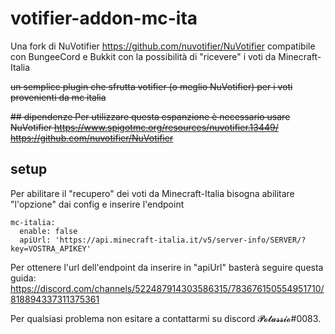 # votifier-addon-mc-ita

Una fork di NuVotifier https://github.com/nuvotifier/NuVotifier compatibile con BungeeCord e Bukkit con la possibilità di "ricevere" i voti da Minecraft-Italia

~~un semplice plugin che sfrutta votifier (o meglio NuVotifier) per i voti provenienti da mc italia~~

~~## dipendenze
Per utilizzare questa espanzione è necessario usare NuVotifier
https://www.spigotmc.org/resources/nuvotifier.13449/
https://github.com/nuvotifier/NuVotifier~~


## setup
Per abilitare il "recupero" dei voti da Minecraft-Italia bisogna abilitare "l'opzione" dai config e inserire l'endpoint 
```
mc-italia:
  enable: false
  apiUrl: 'https://api.minecraft-italia.it/v5/server-info/SERVER/?key=VOSTRA_APIKEY'

```
Per ottenere l'url dell'endpoint da inserire in "apiUrl" basterà seguire questa guida: https://discord.com/channels/522487914303586315/783676150554951710/818894337311375361


Per qualsiasi problema non esitare a contattarmi su discord 𝓟𝓸𝓽𝓪𝓼𝓼𝓲𝓸#0083.




